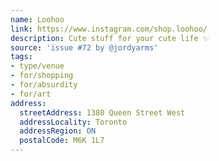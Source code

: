 ```yaml
---
name: Loohoo
link: https://www.instagram.com/shop.loohoo/
description: Cute stuff for your cute life ✨
source: 'issue #72 by @jordyarms'
tags:
- type/venue
- for/shopping
- for/absurdity
- for/art
address:
  streetAddress: 1380 Queen Street West
  addressLocality: Toronto
  addressRegion: ON
  postalCode: M6K 1L7
---
```


<!-- Community added from GitHub issue #72 -->
